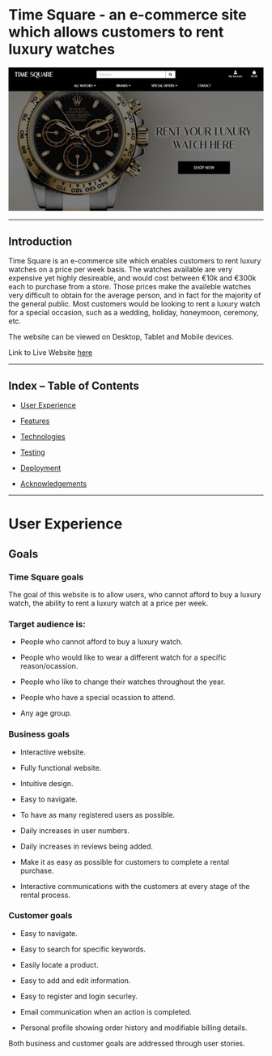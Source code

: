 # Time Square - an e-commerce site which allows customers to rent luxury watches  

<p align="center">  

   <img src="documentation/site-images/homepage.png" alt="screenshot of home page"/>  

</p> 

*** 

## Introduction 

Time Square is an e-commerce site which enables customers to rent luxury watches on a price per week basis. The watches available are very expensive yet highly desireable, and would cost between €10k and €300k each to purchase from a store. Those prices make the availeble watches very difficult to obtain for the average person, and in fact for the majority of the general public. Most customers would be looking to rent a luxury watch for a special occasion, such as a wedding, holiday, honeymoon, ceremony, etc. 

The website can be viewed on Desktop, Tablet and Mobile devices.  

  
Link to Live Website [here](https://time-square.herokuapp.com/)   

   
 ***  

 ## Index – Table of Contents   


* [User Experience](#User-Experience)  

* [Features](#Features)  

* [Technologies](#Technologies)  

* [Testing](#Testing)  

* [Deployment](#Deployment)    

* [Acknowledgements](#Acknowledgements)  

***  

# User Experience

## Goals 

### Time Square goals 

The goal of this website is to allow users, who cannot afford to buy a luxury watch, the ability to rent a luxury watch at a price per week. 

### Target audience is: 

* People who cannot afford to buy a luxury watch. 

* People who would like to wear a different watch for a specific reason/ocassion. 

* People who like to change their watches throughout the year. 

* People who have a special ocassion to attend. 

* Any age group. 

### Business goals 

* Interactive website. 

* Fully functional website. 

* Intuitive design. 

* Easy to navigate. 

* To have as many registered users as possible. 

* Daily increases in user numbers. 

* Daily increases in reviews being added. 

* Make it as easy as possible for customers to complete a rental purchase. 

* Interactive communications with the customers at every stage of the rental process. 

### Customer goals 

* Easy to navigate. 

* Easy to search for specific keywords. 

* Easily locate a product. 

* Easy to add and edit information. 

* Easy to register and login securley. 

* Email communication when an action is completed. 

* Personal profile showing order history and modifiable billing details.

Both business and customer goals are addressed through user stories. 